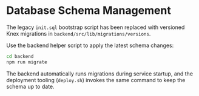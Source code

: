 # Database Schema Management

The legacy `init.sql` bootstrap script has been replaced with versioned Knex migrations in `backend/src/lib/migrations/versions`.

Use the backend helper script to apply the latest schema changes:

```bash
cd backend
npm run migrate
```

The backend automatically runs migrations during service startup, and the deployment tooling (`deploy.sh`) invokes the same command to keep the schema up to date.
